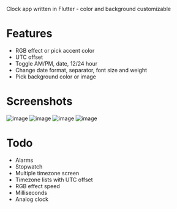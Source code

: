 Clock app written in Flutter - color and background customizable

# Features
* RGB effect or pick accent color
* UTC offset
* Toggle AM/PM, date, 12/24 hour
* Change date format, separator, font size and weight
* Pick background color or image

# Screenshots
![image](https://github.com/fxolan/rgbClock/assets/56937889/13562ccd-2061-4b0b-821d-c370dba2d4d4)
![image](https://github.com/fxolan/rgbClock/assets/56937889/0f820fc5-42cc-4a47-81a5-5ec791d4979f)
![image](https://github.com/fxolan/rgbClock/assets/56937889/5065b6b1-ebdd-4a2d-9238-87fe66f89224)
![image](https://github.com/fxolan/rgbClock/assets/56937889/4087a9a8-5ebd-4d72-8933-e5bc3ef858c2)


# Todo
* Alarms
* Stopwatch
* Multiple timezone screen
* Timezone lists with UTC offset
* RGB effect speed
* Milliseconds
* Analog clock
